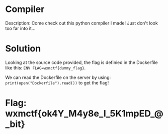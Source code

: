 # Compiler

Description: Come check out this python compiler I made! Just don't look too far into it...

# Solution

Looking at the source code provided, the flag is definied in the Dockerfile like this:
`ENV FLAG=wxmctf{dummy_flag}`. 

We can read the Dockerfile on the server by using: `print(open("Dockerfile").read())` to get the flag!

# Flag: wxmctf{ok4Y_M4y8e_I_5K1mpED_@_bit}
